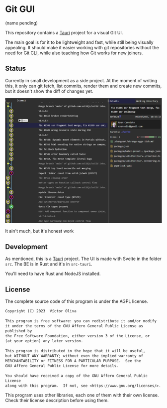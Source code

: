 # Git GUI

(name pending)

This repository contains a [Tauri](https://tauri.app/) project for a visual Git UI.

The main goal is for it to be lightweight and fast, while still being visually appealing. It should make it easier working with git repositories without the need for Git CLI, while also teaching how Git works for new joiners.

## Status

Currently in small development as a side project. At the moment of writing this, it only can git fetch, list commits, render them and create new commits, but it doesn't show the diff of changes yet.

![commit list](https://github.com/voliva/git_gui/blob/main/readme_img/commit_list.png?raw=true)

It ain't much, but it's honest work

## Development

As mentioned, this is a [Tauri](https://tauri.app/) project. The UI is made with Svelte in the folder `src`. The BE is in Rust and it's in `src-tauri`.

You'll need to have Rust and NodeJS installed.

## License

The complete source code of this program is under the AGPL license.

    Copyright (C) 2023  Víctor Oliva

    This program is free software: you can redistribute it and/or modify
    it under the terms of the GNU Affero General Public License as published by
    the Free Software Foundation, either version 3 of the License, or
    (at your option) any later version.

    This program is distributed in the hope that it will be useful,
    but WITHOUT ANY WARRANTY; without even the implied warranty of
    MERCHANTABILITY or FITNESS FOR A PARTICULAR PURPOSE.  See the
    GNU Affero General Public License for more details.

    You should have received a copy of the GNU Affero General Public License
    along with this program.  If not, see <https://www.gnu.org/licenses/>.

This program uses other libraries, each one of them with their own license. Check their license description before using them.
